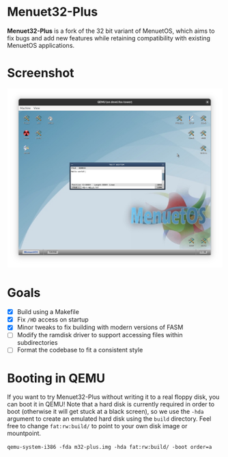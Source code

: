 # Menuet32-Plus

**Menuet32-Plus** is a fork of the 32 bit variant of MenuetOS, which aims to fix bugs and add new features while retaining compatibility with
existing MenuetOS applications.

# Screenshot

!["Hello world" in the text editor](docs/screenshots/hello_world.png)

# Goals

 - [x] Build using a Makefile
 - [x] Fix `/HD` access on startup
 - [x] Minor tweaks to fix building with modern versions of FASM
 - [ ] Modify the ramdisk driver to support accessing files within subdirectories
 - [ ] Format the codebase to fit a consistent style

# Booting in QEMU

If you want to try Menuet32-Plus without writing it to a real floppy disk, you can boot it in QEMU! Note that a hard disk is currently required in order to boot (otherwise it will get stuck at a black screen), so we use the `-hda` argument to create an emulated hard disk using the `build` directory. Feel free to change `fat:rw:build/` to point to your own disk image or mountpoint.

`qemu-system-i386 -fda m32-plus.img -hda fat:rw:build/ -boot order=a`
